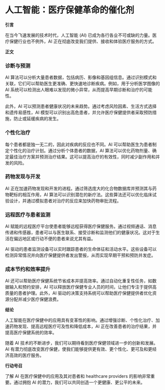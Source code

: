 # 人工智能：医疗保健革命的催化剂

**引言**

在当今飞速发展的技术时代，人工智能 (AI) 已成为各行各业不可或缺的力量。医疗保健行业也不例外，AI 正在彻底改变我们提供、接收和体验医疗服务的方式。

**正文**

### 诊断与预测

AI 算法可以分析大量患者数据，包括病历、影像和基因组信息。通过识别模式和关联，它们可以帮助医生更准确、更快速地诊断疾病。例如，用于分析医学图像的 AI 系统可以检测出人眼难以发现的微小异常，从而提高早期诊断和治疗的可能性。

此外，AI 可以预测患者健康状况的未来趋势。通过考虑风险因素、生活方式选择和遗传易感性，AI 模型可以识别出高危患者，并允许医疗保健提供者采取预防措施，防止或延缓疾病的发生。

### 个性化治疗

每个患者都是独一无二的，因此对疾病的反应也不同。AI 可以帮助医生为患者制定个性化的治疗计划。通过分析个体患者的数据，AI 算法可以优化药物剂量、确定最佳治疗方案并预测治疗结果。这可以提高治疗的有效性，同时减少副作用和并发的风险。

### 药物发现与开发

AI 正在加速药物发现和开发的进程。通过筛选庞大的化合物数据库并预测其与药物靶标的相互作用，AI 算法可以识别潜在的新疗法。这些算法还可以优化临床试验设计，并通过模拟患者对治疗的反应来加快药物审批流程。

### 远程医疗与患者监测

AI 赋能的远程医疗平台使患者能够远程获得医疗保健服务。通过视频通话、消息传递和传感器，患者可以与医生联系、接受诊断和监测他们的健康状况。这对于生活在偏远地区或行动不便的患者来说尤其有益。

AI 驱动的患者监测设备可以实时跟踪患者的生命体征和活动水平。这些设备可以检测异常情况并向医疗保健提供者发出警报，从而实现早期干预和预防并发症。

### 成本节约和效率提升

AI 还可以帮助医疗保健系统节省成本并提高效率。通过自动化重复性任务，如数据输入和预约安排，AI 可以释放医疗保健专业人员的时间，让他们专注于提供高质量的患者护理。此外，AI 驱动的决策支持系统可以帮助医疗保健提供者优化资源分配并减少医疗保健浪费。

**结论**

人工智能在医疗保健中的应用具有变革性的影响。通过增强诊断、个性化治疗、加速药物发现、提高远程医疗可及性和降低成本，AI 正在改善患者的治疗结果，并提高医疗保健系统的效率。

随着 AI 技术的不断进步，我们可以期待看到医疗保健领域进一步的创新和发展。AI 有潜力彻底改变医疗保健，使我们能够提供更有效、更个性化、更可及和更经济高效的医疗服务。

**行动号召**

了解 AI 在医疗保健中的应用及其对患者和 healthcare providers 的影响非常重要。通过拥抱 AI 的潜力，我们可以共同创造一个更健康、更公平的未来。
